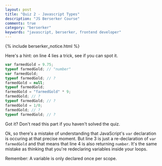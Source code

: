 ```yaml
---
layout: post
title: "Quiz 2 - Javascript Types"
description: "JS Berserker Course"
comments: true
category: "berserker"
keywords: "javascript, berserker, frontend developer"
---
```


{% include berserker_notice.html %}

Here's a hint: on line 4 lies a trick, see if you can spot it.

```javascript
var farmedGold = 9.75;
typeof farmedGold; // "number"
var farmedGold;
typeof farmedGold; // ?
farmedGold = null;
typeof farmedGold;
farmedGold = "farmedGold" * 9;
farmedGold; // ?
typeof farmedGold; // ?
farmedGold = 1/0;
farmedGold; // ?
typeof farmedGold; // ?
```

<div class="divider"></div>

Got it? Don't read this part if you haven't solved the quiz.

Ok, so there's a mistake of understanding that JavaScript's ```var``` declaration is occuring at that precise moment. But line 3 is just a re-declaration of ```var farmedGold``` and that means that line 4 is also returning ```number```. It's the same mistake as thinking that you're redeclaring variables inside your loops.

Remember: A variable is only declared once per scope.
